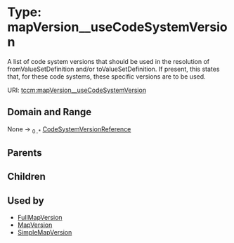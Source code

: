 
# Type: mapVersion__useCodeSystemVersion


A list of code system versions that should be used in the resolution of fromValueSetDefinition and/or
toValueSetDefinition. If present, this states that, for these code systems, these specific versions are to be
used.

URI: [tccm:mapVersion__useCodeSystemVersion](https://hotecosystem.org/tccm/mapVersion__useCodeSystemVersion)


## Domain and Range

None ->  <sub>0..*</sub> [CodeSystemVersionReference](CodeSystemVersionReference.md)

## Parents


## Children


## Used by

 * [FullMapVersion](FullMapVersion.md)
 * [MapVersion](MapVersion.md)
 * [SimpleMapVersion](SimpleMapVersion.md)
